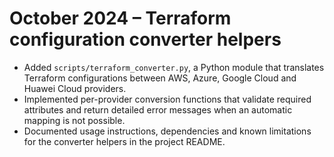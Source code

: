 # October 2024 – Terraform configuration converter helpers

- Added `scripts/terraform_converter.py`, a Python module that translates Terraform configurations between AWS, Azure, Google Cloud and Huawei Cloud providers.
- Implemented per-provider conversion functions that validate required attributes and return detailed error messages when an automatic mapping is not possible.
- Documented usage instructions, dependencies and known limitations for the converter helpers in the project README.
